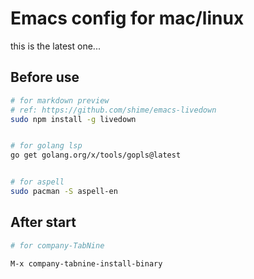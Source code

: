 # Emacs config for mac/linux


this is the latest one...


## Before use

```bash
# for markdown preview
# ref: https://github.com/shime/emacs-livedown
sudo npm install -g livedown


# for golang lsp
go get golang.org/x/tools/gopls@latest


# for aspell
sudo pacman -S aspell-en

```


## After start

```bash
# for company-TabNine

M-x company-tabnine-install-binary

```
